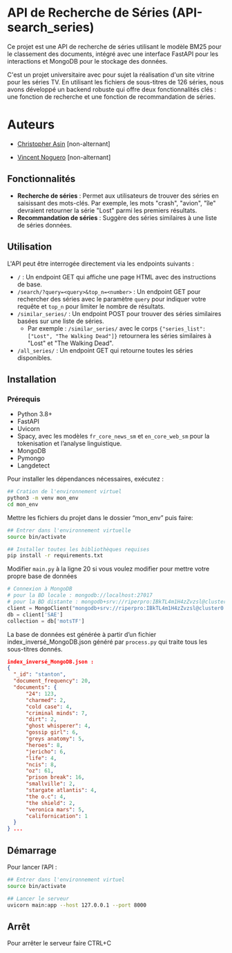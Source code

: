 # API de Recherche de Séries (API-search_series)

Ce projet est une API de recherche de séries utilisant le modèle BM25 pour le classement des documents, intégré avec une interface FastAPI pour les interactions et MongoDB pour le stockage des données.

C'est un projet universitaire avec pour sujet la réalisation d'un site vitrine pour les séries TV. En utilisant les fichiers de sous-titres de 126 séries, nous avons développé un backend robuste qui offre deux fonctionnalités clés : une fonction de recherche et une fonction de recommandation de séries.

# Auteurs

- [Christopher Asin](https://www.github.com/RiperPro03) [non-alternant]

- [Vincent Noguero](https://github.com/VINKYN) [non-alternant]


## Fonctionnalités

- **Recherche de séries** : Permet aux utilisateurs de trouver des séries en saisissant des mots-clés. Par exemple, les mots "crash", "avion", "île" devraient retourner la série "Lost" parmi les premiers résultats.
- **Recommandation de séries** : Suggère des séries similaires à une liste de séries données.

## Utilisation
L'API peut être interrogée directement via les endpoints suivants :

- ```/``` : Un endpoint GET qui affiche une page HTML avec des instructions de base.
- ```/search/?query=<query>&top_n=<number>``` : Un endpoint GET pour rechercher des séries avec le paramètre `query` pour indiquer votre requête et `top_n` pour limiter le nombre de résultats.
- ```/similar_series/``` : Un endpoint POST pour trouver des séries similaires basées sur une liste de séries. 
  - Par exemple : `/similar_series/` avec le corps ```{"series_list": ["Lost", "The Walking Dead"]}``` retournera les séries similaires à "Lost" et "The Walking Dead".
- ```/all_series/``` : Un endpoint GET qui retourne toutes les séries disponibles.


## Installation
### Prérequis

- Python 3.8+
- FastAPI
- Uvicorn
- Spacy, avec les modèles `fr_core_news_sm` et
`en_core_web_sm` pour la tokenisation et l’analyse
linguistique.
- MongoDB
- Pymongo
- Langdetect

Pour installer les dépendances nécessaires, exécutez :

```bash
## Cration de l'environnement virtuel
python3 -m venv mon_env
cd mon_env
```

Mettre les fichiers du projet dans le dossier “mon_env” puis faire:

```bash
## Entrer dans l'environnement virtuelle
source bin/activate
```

```bash
## Installer toutes les bibliothèques requises
pip install -r requirements.txt
```

Modifier `main.py` à la ligne 20 si vous voulez modifier pour mettre votre propre base de données

```python
# Connexion à MongoDB
# pour la BD locale : mongodb://localhost:27017
# pour la BD distante : mongodb+srv://riperpro:IBkTL4m1H4zZvzsl@cluster0.urnuehu.mongodb.net/BD_DataVisualizer?retryWrites=true&w=majority
client = MongoClient("mongodb+srv://riperpro:IBkTL4m1H4zZvzsl@cluster0.urnuehu.mongodb.net/BD_DataVisualizer?retryWrites=true&w=majority")
db = client['SAE']
collection = db['motsTF']
```

La base de données est générée à partir d’un fichier index_inversé_MongoDB.json généré par `process.py` qui traite tous les sous-titres donnés.

```json
index_inversé_MongoDB.json :
{
  "_id": "stanton",
  "document_frequency": 20,
  "documents": {
      "24": 123,
      "charmed": 2,
      "cold case": 4,
      "criminal minds": 7,
      "dirt": 2,
      "ghost whisperer": 4,
      "gossip girl": 6,
      "greys anatomy": 5,
      "heroes": 8,
      "jericho": 6,
      "life": 4,
      "ncis": 8,
      "oz": 61,
      "prison break": 16,
      "smallville": 2,
      "stargate atlantis": 4,
      "the o.c": 4,
      "the shield": 2,
      "veronica mars": 5,
      "californication": 1
  }
} ...
```

## Démarrage

Pour lancer l’API :

```bash
## Entrer dans l'environnement virtuel
source bin/activate
```

```bash
## Lancer le serveur
uvicorn main:app --host 127.0.0.1 --port 8000
```

## Arrêt

Pour arrêter le serveur faire CTRL+C
